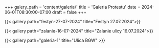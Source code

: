 +++
galery_path = 'content/galeria/'
title = 'Galeria Protestu'
date = 2024-06-01T08:30:00-07:00
draft = false
+++


{{< gallery path="festyn-27-07-2024" title="Festyn 27.07.2024">}}

{{< gallery path="zalanie-16-07-2024" title="Zalanie ulicy 16.07.2024">}}

{{< gallery path="galeria-1" title="Ulica BGW" >}}
